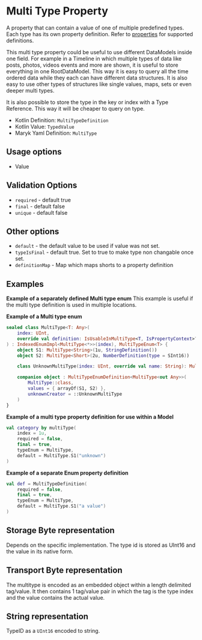 # Multi Type Property
A property that can contain a value of one of multiple predefined types. Each type has its own property definition. Refer to [properties](../README.md) for supported definitions.

This multi type property could be useful to use different DataModels inside one field. 
For example in a Timeline in which multiple types of data like posts, photos, videos
events and more are shown, it is useful to store everything in one RootDataModel. This way it 
is easy to query all the time ordered data while they each can have different data structures. 
It is also easy to use other types of structures like single values, maps, sets or even deeper 
multi types.

It is also possible to store the type in the key or index with a Type Reference. This way it will be
cheaper to query on type.

- Kotlin Definition: `MultiTypeDefinition`
- Kotlin Value: `TypedValue`
- Maryk Yaml Definition: `MultiType`

## Usage options
- Value

## Validation Options
- `required` - default true
- `final` - default false
- `unique` - default false

## Other options
- `default` - the default value to be used if value was not set.
- `typeIsFinal` - default true. Set to true to make type non changable once set.
- `definitionMap` - Map which maps shorts to a property definition

## Examples

**Example of a separately defined Multi type enum**
This example is useful if the multi type definition is used in multiple locations.

**Example of a Multi type enum**
```kotlin
sealed class MultiType<T: Any>(
    index: UInt,
    override val definition: IsUsableInMultiType<T, IsPropertyContext>?
) : IndexedEnumImpl<MultiType<*>>(index), MultiTypeEnum<T> {
    object S1: MultiType<String>(1u, StringDefinition())
    object S2: MultiType<Short>(2u, NumberDefinition(type = SInt16))

    class UnknownMultiType(index: UInt, override val name: String): MultiType<Any>(index, null)

    companion object : MultiTypeEnumDefinition<MultiType<out Any>>(
        MultiType::class,
        values = { arrayOf(S1, S2) },
        unknownCreator = ::UnknownMultiType
    )
}
```

**Example of a multi type property definition for use within a Model**
```kotlin
val category by multiType(
    index = 1u,
    required = false,
    final = true,
    typeEnum = MultiType,
    default = MultiType.S1("unknown")
)
```

**Example of a separate Enum property definition**
```kotlin
val def = MultiTypeDefinition(
    required = false,
    final = true,
    typeEnum = MultiType,
    default = MultiType.S1("a value")
)
```

## Storage Byte representation
Depends on the specific implementation. The type id is stored as UInt16 and the value in its
native form.

## Transport Byte representation
The multitype is encoded as an embedded object within a length delimited tag/value. It then 
contains 1 tag/value pair in which the tag is the type index and the value contains the actual value. 

## String representation
TypeID as a `UInt16` encoded to string.
